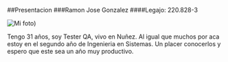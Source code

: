 ##Presentacion
###Ramon Jose Gonzalez
####Legajo: 220.828-3

![Mi foto]([https://drive.google.com/file/d/1mDEhdgemJha5FSCN0vyyOIX5H7u3dokD/view?usp=sharing))

Tengo 31 años, soy Tester QA, vivo en Nuñez. Al igual que muchos por aca estoy en el segundo año de Ingenieria en Sistemas. 
Un placer conocerlos y espero que este sea un año muy productivo. 
